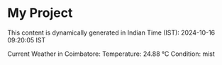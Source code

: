 # My Project

This content is dynamically generated in Indian Time (IST): 2024-10-16 09:20:05 IST


Current Weather in Coimbatore:
Temperature: 24.88 °C
Condition: mist
